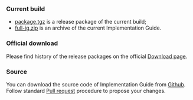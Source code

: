 ### Current build
- [package.tgz](package.tgz) is a release package of the current build;
- [full-ig.zip](full-ig.zip) is an archive of the current Implementation Guide.

### Official download
Please find history of the release packages on the official [Download page](https://fhir.ee/history.html).

### Source
You can download the source code of Implementation Guide from [Github](https://github.com/HL7EE/ig-ee-mpi).
Follow standard [Pull request](https://docs.github.com/en/pull-requests/collaborating-with-pull-requests/proposing-changes-to-your-work-with-pull-requests/creating-a-pull-request) procedure to propose your changes.
